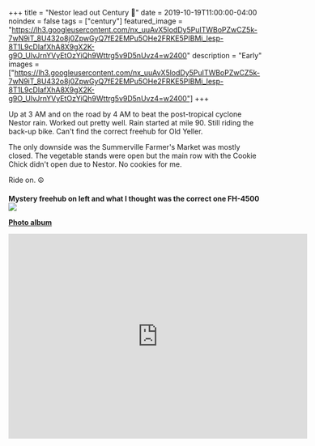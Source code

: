 +++
title =  "Nestor lead out Century 💯"
date = 2019-10-19T11:00:00-04:00
noindex = false
tags = ["century"]
featured_image = "https://lh3.googleusercontent.com/nx_uuAvX5lodDy5PuITWBoPZwCZ5k-7wN9iT_8U432o8j0ZpwGyQ7fE2EMPu5OHe2FRKE5PIBMi_lesp-8T1L9cDIafXhA8X9gX2K-g9O_UlvJrnYVyEtOzYiQh9Wttrg5v9D5nUvz4=w2400"
description = "Early"
images = ["https://lh3.googleusercontent.com/nx_uuAvX5lodDy5PuITWBoPZwCZ5k-7wN9iT_8U432o8j0ZpwGyQ7fE2EMPu5OHe2FRKE5PIBMi_lesp-8T1L9cDIafXhA8X9gX2K-g9O_UlvJrnYVyEtOzYiQh9Wttrg5v9D5nUvz4=w2400"]
+++

Up at 3 AM and on the road by 4 AM to beat the post-tropical cyclone Nestor rain. Worked out pretty well. Rain started at mile 90. Still riding the back-up bike. Can't find the correct freehub for Old Yeller.

The only downside was the Summerville Farmer's Market was mostly closed. The vegetable stands were open but the main row with the Cookie Chick didn't open due to Nestor. No cookies for me.

Ride on. ☮

<h4>Mystery freehub on left and what I thought was the correct one FH-4500
<a href='https://lh3.googleusercontent.com/f4xuM0d-_fSQ2xq5valztXQGGIzlrc5R2cijH4jydsZ11n8RS8QesXlg1naaaMkdacJvcOd5GKlS8_O9MmkxgzQsJZYCU56JWyHSAcMuElPBEplHzsnYbPldGvoU5aO-gPJLdFt4PWE=w2400'><img src='https://lh3.googleusercontent.com/f4xuM0d-_fSQ2xq5valztXQGGIzlrc5R2cijH4jydsZ11n8RS8QesXlg1naaaMkdacJvcOd5GKlS8_O9MmkxgzQsJZYCU56JWyHSAcMuElPBEplHzsnYbPldGvoU5aO-gPJLdFt4PWE=w2400'></a>

[Photo album](https://photos.app.goo.gl/uqqxPdfd9HDUUMFY8)

<iframe height='405' width='590' frameborder='0' allowtransparency='true' scrolling='no' src='https://www.strava.com/activities/2800692821/embed/53735cd78c144a135e8e146b39d460cd9facb6da'></iframe>
